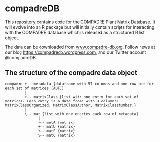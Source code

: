 compadreDB
==========

This repository contains code for the COMPADRE Plant Matrix Database.
It will evolve into an R package but will initially contain scripts for interacting with the COMPADRE database which is released as a structured R list object.

The data can be downloaded from www.compadre-db.org.
Follow news at our blog https://compadredb.wordpress.com, and our Twitter account @compadreDB.


The structure of the compadre data object
-----------------------------------------
    compadre +-- metadata {dataframe with 57 columns and one row one for each set of matrices (AUFC)
             |
             +-- matrixClass {list with one entry for each set of matrices. Each entry is a data frame with 3 columns: MatrixClassOrganized, MatrixClassAuthor, MatrixClassNumber.}
             |
             \-- mat {list with one entries each row of metadata}
                   |
                   +-- matA {matrix}
                   +-- matU {matrix}
                   +-- matF {matrix}
                   \-- matC {matrix}



